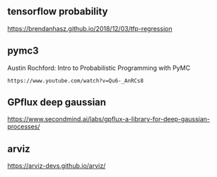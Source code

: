 
## tensorflow probability

https://brendanhasz.github.io/2018/12/03/tfp-regression

## pymc3

Austin Rochford: Intro to Probabilistic Programming with PyMC

```
https://www.youtube.com/watch?v=Qu6-_AnRCs8
```

## GPflux deep gaussian

https://www.secondmind.ai/labs/gpflux-a-library-for-deep-gaussian-processes/

## arviz

https://arviz-devs.github.io/arviz/
